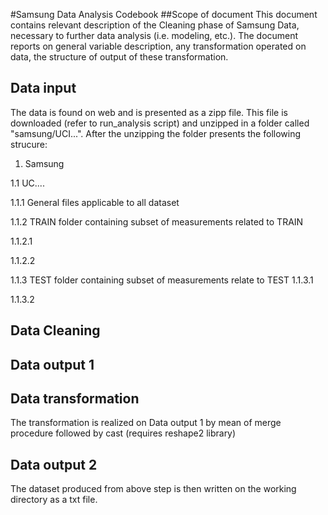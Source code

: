 #Samsung Data Analysis Codebook
##Scope of document
This document contains relevant description of the Cleaning phase of Samsung Data, necessary to further data analysis 
(i.e. modeling, etc.). The document reports on general variable description, any transformation operated on data, 
the structure of output of these transformation.
## Data input
The data is found on web and is presented as a zipp file. This file is downloaded (refer to run_analysis script)  and unzipped in a folder called "samsung/UCI...".
After the unzipping the folder presents the following strucure:

1. Samsung

1.1  UC....


1.1.1  General files applicable to all dataset

1.1.2 TRAIN folder containing subset of measurements related to TRAIN

1.1.2.1

1.1.2.2

1.1.3 TEST folder containing subset of measurements relate to TEST
1.1.3.1


1.1.3.2

## Data Cleaning
## Data output 1

## Data transformation
The transformation is realized on Data output 1 by mean of merge procedure followed by cast (requires reshape2 library)

## Data output 2
The dataset produced from above step is then written on the working directory as a txt file.
